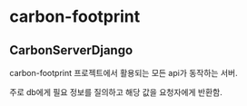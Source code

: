 # carbon-footprint

## CarbonServerDjango
carbon-footprint 프로젝트에서 활용되는 모든 api가 동작하는 서버. 



주로 db에게 필요 정보를 질의하고 해당 값을 요청자에게 반환함.